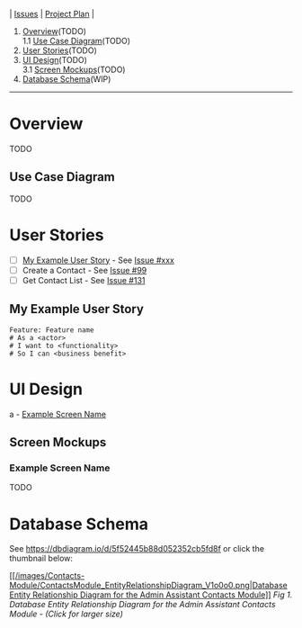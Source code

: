 | [Issues](https://github.com/SimonGeering/AdminAssistant/milestone/6) | [Project Plan](https://github.com/SimonGeering/AdminAssistant/projects/8) | 

1. [Overview](#overview)(TODO)  
  1.1 [Use Case Diagram](#Use-Case-Diagram)(TODO)  
2. [User Stories](#User-Stories)(TODO)  
3. [UI Design](#UI-Design)(TODO)  
  3.1 [Screen Mockups](#Screen-Mockups)(TODO)  
4. [Database Schema](#Database-Schema)(WIP)  

***

# Overview

TODO

## Use Case Diagram

TODO

# User Stories

- [ ] [My Example User Story](#My-Example-User-Story) - See [Issue #xxx](https://github.com/SimonGeering/AdminAssistant/issues/xxx)  
- [ ] Create a Contact - See [Issue #99](https://github.com/SimonGeering/AdminAssistant/issues/99)
- [ ] Get Contact List - See [Issue #131](https://github.com/SimonGeering/AdminAssistant/issues/131)

## My Example User Story

``` Gherkin
Feature: Feature name
# As a <actor>
# I want to <functionality>
# So I can <business benefit>
```

# UI Design

a - [Example Screen Name](#Example-Screen-Name)  

## Screen Mockups

### Example Screen Name

TODO

# Database Schema

See <https://dbdiagram.io/d/5f52445b88d052352cb5fd8f> or click the thumbnail below:  

[[[/images/Contacts-Module/ContactsModule_EntityRelationshipDiagram_V1o0o0.png|Database Entity Relationship Diagram for the Admin Assistant Contacts Module]]](https://raw.githubusercontent.com/wiki/SimonGeering/AdminAssistant/images/Contacts-Module/ContactsModule_EntityRelationshipDiagram_V1o0o0.png)
_Fig 1. Database Entity Relationship Diagram for the Admin Assistant Contacts Module - (Click for larger size)_
